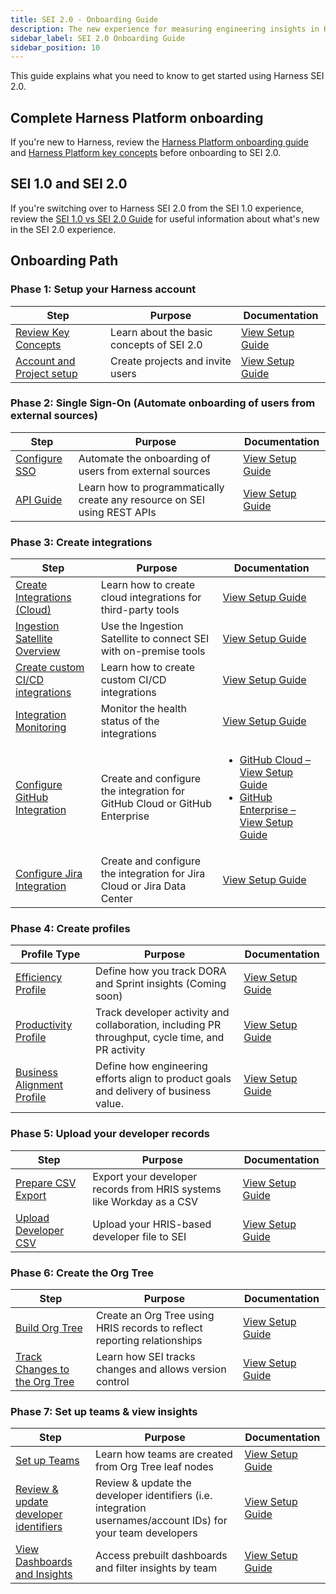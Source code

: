 ```yaml
---
title: SEI 2.0 - Onboarding Guide
description: The new experience for measuring engineering insights in Harness SEI
sidebar_label: SEI 2.0 Onboarding Guide
sidebar_position: 10
---
```


This guide explains what you need to know to get started using Harness SEI 2.0.

## Complete Harness Platform onboarding

If you're new to Harness, review the [Harness Platform onboarding guide](/docs/platform/get-started/onboarding-guide) and [Harness Platform key concepts](/docs/platform/get-started/key-concepts) before onboarding to SEI 2.0.

## SEI 1.0 and SEI 2.0

If you're switching over to Harness SEI 2.0 from the SEI 1.0 experience, review the [SEI 1.0 vs SEI 2.0 Guide](/docs/software-engineering-insights/harness-sei/sei-overview.md) for useful information about what's new in the SEI 2.0 experience.

## Onboarding Path

### Phase 1: Setup your Harness account

| **Step** | **Purpose** | **Documentation** |
|---------|-------------|-------------------|
| <a href="/docs/software-engineering-insights/harness-sei/get-started/sei-key-concepts">Review Key Concepts</a> | Learn about the basic concepts of SEI 2.0 | [View Setup Guide](/docs/software-engineering-insights/harness-sei/get-started/sei-key-concepts) |  
| <a href="/docs/platform/organizations-and-projects/create-an-organization">Account and Project setup</a> | Create projects and invite users | [View Setup Guide](/docs/platform/organizations-and-projects/create-an-organization) |

### Phase 2: Single Sign-On (Automate onboarding of users from external sources​)

| **Step** | **Purpose** | **Documentation** |
|---------|-------------|-------------------|
| <a href="/docs/platform/authentication/authentication-overview">Configure SSO</a> | Automate the onboarding of users from external sources | [View Setup Guide](/docs/platform/authentication/authentication-overview) |  
| <a href="/docs/platform/automation/api/api-quickstart">API Guide</a> | Learn how to programmatically create any resource on SEI using REST APIs | [View Setup Guide](/docs/platform/automation/api/api-quickstart) |

### Phase 3: Create integrations

| **Step** | **Purpose** | **Documentation** |
|---------|-------------|-------------------|
| <a href="/docs/software-engineering-insights/propelo-sei/setup-sei/configure-integrations/sei-integrations-overview">Create Integrations (Cloud)</a> | Learn how to create cloud integrations for third-party tools | [View Setup Guide](/docs/software-engineering-insights/propelo-sei/setup-sei/configure-integrations/sei-integrations-overview) |
| <a href="/docs/software-engineering-insights/propelo-sei/setup-sei/sei-ingestion-satellite/satellite-overview">Ingestion Satellite Overview</a> | Use the Ingestion Satellite to connect SEI with on-premise tools | [View Setup Guide](/docs/software-engineering-insights/propelo-sei/setup-sei/sei-ingestion-satellite/satellite-overview) |
| <a href="/docs/software-engineering-insights/propelo-sei/setup-sei/configure-integrations/custom-cicd/sei-custom-cicd-integration">Create custom CI/CD integrations</a> | Learn how to create custom CI/CD integrations | [View Setup Guide](/docs/software-engineering-insights/propelo-sei/setup-sei/configure-integrations/custom-cicd/sei-custom-cicd-integration) |
| <a href="/docs/software-engineering-insights/propelo-sei/setup-sei/configure-integrations/sei-integrations-overview#integration-monitoring">Integration Monitoring</a> | Monitor the health status of the integrations | [View Setup Guide](/docs/software-engineering-insights/propelo-sei/setup-sei/configure-integrations/sei-integrations-overview#integration-monitoring) |
| <a href="/docs/software-engineering-insights/propelo-sei/setup-sei/configure-integrations/github/sei-github-integration">Configure GitHub Integration</a> | Create and configure the integration for GitHub Cloud or GitHub Enterprise | <ul><li>[GitHub Cloud – View Setup Guide](/docs/software-engineering-insights/propelo-sei/setup-sei/configure-integrations/github/sei-github-integration)</li><li>[GitHub Enterprise – View Setup Guide](/docs/software-engineering-insights/propelo-sei/setup-sei/configure-integrations/github/sei-github-integration)</li></ul> |
| <a href="/docs/software-engineering-insights/propelo-sei/setup-sei/configure-integrations/jira/sei-jira-integration">Configure Jira Integration</a> | Create and configure the integration for Jira Cloud or Jira Data Center | [View Setup Guide](/docs/software-engineering-insights/propelo-sei/setup-sei/configure-integrations/jira/sei-jira-integration) |


### Phase 4: Create profiles

| **Profile Type** | **Purpose** | **Documentation** |
|------------------|-------------|--------------------|
| [Efficiency Profile](/docs/software-engineering-insights/harness-sei/setup-sei/setup-profiles/efficiency-profile) | Define how you track DORA and Sprint insights (Coming soon) | [View Setup Guide](/docs/software-engineering-insights/harness-sei/setup-sei/setup-profiles/efficiency-profile) |
| [Productivity Profile](/docs/software-engineering-insights/harness-sei/setup-sei/setup-profiles/productivity-profile) | Track developer activity and collaboration, including PR throughput, cycle time, and PR activity | [View Setup Guide](/docs/software-engineering-insights/harness-sei/setup-sei/setup-profiles/productivity-profile) |
| [Business Alignment Profile](/docs/software-engineering-insights/harness-sei/setup-sei/setup-profiles/business-alignment-profile) | Define how engineering efforts align to product goals and delivery of business value. | [View Setup Guide](/docs/software-engineering-insights/harness-sei/setup-sei/setup-profiles/business-alignment-profile) |

### Phase 5: Upload your developer records

| **Step** | **Purpose** | **Documentation** |
|---------|-------------|-------------------|
| [Prepare CSV Export](/docs/software-engineering-insights/harness-sei/setup-sei/manage-developers) | Export your developer records from HRIS systems like Workday as a CSV | [View Setup Guide](/docs/software-engineering-insights/harness-sei/setup-sei/manage-developers) |
| [Upload Developer CSV](/docs/software-engineering-insights/harness-sei/setup-sei/manage-developers) | Upload your HRIS-based developer file to SEI | [View Setup Guide](/docs/software-engineering-insights/harness-sei/setup-sei/manage-developers) |

### Phase 6: Create the Org Tree

| **Step** | **Purpose** | **Documentation** |
|---------|-------------|-------------------|
| [Build Org Tree](/docs/software-engineering-insights/harness-sei/setup-sei/setup-org-tree) | Create an Org Tree using HRIS records to reflect reporting relationships | [View Setup Guide](/docs/software-engineering-insights/harness-sei/setup-sei/setup-org-tree) |
| [Track Changes to the Org Tree](/docs/software-engineering-insights/harness-sei/setup-sei/setup-org-tree) | Learn how SEI tracks changes and allows version control | [View Setup Guide](/docs/software-engineering-insights/harness-sei/setup-sei/setup-org-tree) |

### Phase 7: Set up teams & view insights

| **Step** | **Purpose** | **Documentation** |
|---------|-------------|-------------------|
| [Set up Teams](/docs/software-engineering-insights/harness-sei/setup-sei/setup-teams) | Learn how teams are created from Org Tree leaf nodes | [View Setup Guide](/docs/software-engineering-insights/harness-sei/setup-sei/setup-teams) |
| [Review & update developer identifiers](/docs/software-engineering-insights/harness-sei/setup-sei/setup-teams) | Review & update the developer identifiers (i.e. integration usernames/account IDs) for your team developers | [View Setup Guide](/docs/software-engineering-insights/harness-sei/setup-sei/setup-teams) |
| [View Dashboards and Insights](/docs/software-engineering-insights/harness-sei/setup-sei/view-insights/insights) | Access prebuilt dashboards and filter insights by team | [View Setup Guide](/docs/software-engineering-insights/harness-sei/setup-sei/view-insights/insights) |
